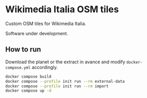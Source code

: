 # Wikimedia Italia OSM tiles

Custom OSM tiles for Wikimedia Italia.

Software under development.

## How to run

Download the planet or the extract in avance and modify `docker-compose.yml` accordingly.

```bash
docker compose build
docker compose --profile init run --rm external-data
docker compose --profile init run --rm import
docker compose up -d
```